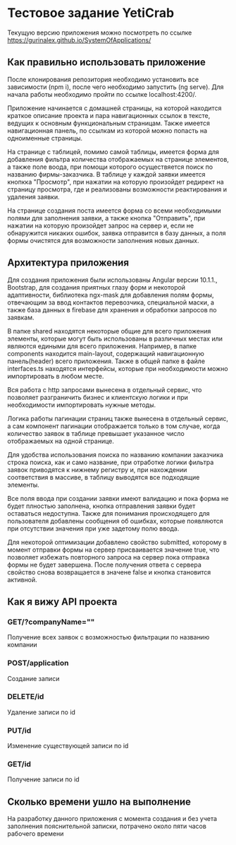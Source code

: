 # Тестовое задание YetiCrab

Текущую версию приложения можно посмотреть по ссылке https://gurinalex.github.io/SystemOfApplications/

## Как правильно использовать приложение

После клонирования репозитория необходимо установить все зависимости (npm i), после чего необходимо запустить (ng serve). Для начала работы необходимо пройти по ссылке localhost:4200/.

Приложение начинается с домашней страницы, на которой находится краткое описание проекта и пара навигационных ссылок в тексте, ведущих к основным функциональным страницам. Также имеется навигационная панель, по ссылкам из которой можно попасть на одноименные страницы.

На странице с таблицей, помимо самой таблицы, имеется форма для добавления фильтра количества отображаемых на странице элементов, а также поле воода, при помощи которого осуществяется поиск по названию фирмы-заказчика. В таблице у каждой заявки имеется кнопкка "Просмотр", при нажатии на которую произойдет редирект на страницу просмотра, где и реализованы возможности реактирования и удаления заявки. 

На странице создания поста имеется форма со всеми необходимыми полями для заполнения заявки, а также кнопка "Отправить", при нажатии на которую произойдет запрос на сервер и, если не обнаружится никаких ошибок, заявка отправится в базу данных, а поля формы очистятся для возможности заполнения новых данных.

## Архитектура приложения

Для создания приложения были использованы Angular версии 10.1.1., Bootstrap, для создания приятных глазу форм и некоторой адаптивности, библиотека ngx-mask для добавления полям формы, отвечающим за ввод контактов перевозчика, специальной маски, а также база данных в firebase для хранения и обработки запросов по заявкам.

В папке shared находятся некоторые общие для всего приложения элементы, которые могут быть использованы в различных местах или являются едиными для всего приложения. Например, в папке components находится main-layout, содержащий навигационную панель(header) всего приложения. Также в общей папке в файле interfaces.ts находятся интерфейсы, которые при необходимости можно импортировать в любом месте. 

Вся работа с http запросами вынесена в отдельный сервис, что позволяет разграничить бизнес и клиентскую логики и при необходимости импортировать нужные методы.

Логика работы пагинации страниц также вынесена в отдельный сервис, а сам компонент пагинации отображается только в том случае, когда количество заявок в таблице превышает указанное число отображаемых на одной странице. 

Для удобства использования поиска по названию компании заказчика строка поиска, как и само название, при отработке логики фильтра заявок приводятся к нижнему регистру и, при нахождении соответствия в массиве, в таблицу выводятся все подходящие элементы.

Все поля ввода при создании заявки имеют валидацию и пока форма не будет плностью заполнена, кнопка отправления заявки будет оставаться недоступна. Также для понимания происходящего для пользователя добавлены сообщения об ошибках, которые появляются при отсутствии значения при уже задетому полю ввода.

Для некоторой оптимизации добавлено свойство submitted, которому в момент отправки формы на сервер присваивается значение true, что позволяет избежать повторного запроса на сервер пока отправка формы не будет завершена. После получения ответа с сервера свойство снова возвращается в значене false и кнопка становится активной.

## Как я вижу API проекта

### GET/?companyName=""
Получение всех заявок с возможностью фильтрации по названию компании

### POST/application
Создание записи

### DELETE/id
Удаление записи по id

### PUT/id
Изменение существующей записи по id

### GET/id
Получение записи по id

## Сколько времени ушло на выполнение

На разработку данного приложения с момента создания и без учета заполнения пояснительной записки, потрачено около пяти часов рабочего времени
